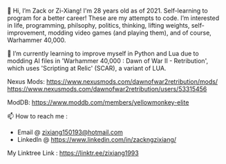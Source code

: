👋 Hi, I’m Zack or Zi-Xiang! I'm 28 years old as of 2021. Self-learning to program for a better career! These are my attempts to code.
I’m interested in life, programming, philsophy, politics, thinking, lifting weights, self-improvement, modding video games (and playing them), and of course, Warhammer 40,000. 

💞️ I’m currently learning to improve myself in Python and Lua due to modding AI files in 'Warhammer 40,000 : Dawn of War II - Retribution', which uses 'Scripting at Relic' (SCAR), a variant of LUA. 

Nexus Mods:
https://www.nexusmods.com/dawnofwar2retribution/mods/
https://www.nexusmods.com/dawnofwar2retribution/users/53315456

ModDB:
https://www.moddb.com/members/yellowmonkey-elite

📫 How to reach me : 

* Email     @ zixiang150193@hotmail.com
* LinkedIn  @ https://www.linkedin.com/in/zackngzixiang/

My Linktree Link : https://linktr.ee/zixiang1993

<!---
zixiang1993/zixiang1993 is a ✨ special ✨ repository because its `README.md` (this file) appears on your GitHub profile.
You can click the Preview link to take a look at your changes.
--->


